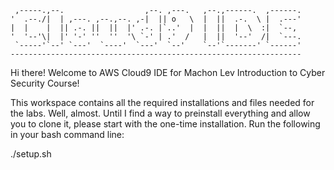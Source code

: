      ,-----.,--.                  ,--. ,---.   ,--.,------.  ,------.
    '  .--./|  | ,---. ,--.,--. ,-|  || o   \  |  ||  .-.  \ |  .---'
    |  |    |  || .-. ||  ||  |' .-. |`..'  |  |  ||  |  \  :|  `--, 
    '  '--'\|  |' '-' ''  ''  '\ `-' | .'  /   |  ||  '--'  /|  `---.
     `-----'`--' `---'  `----'  `---'  `--'    `--'`-------' `------'
    ----------------------------------------------------------------- 


Hi there! Welcome to AWS Cloud9 IDE for Machon Lev Introduction to Cyber Security Course!

This workspace contains all the required installations and files needed for the labs.
Well, almost. Until I find a way to preinstall everything and allow you to clone it, please start 
with the one-time installation. Run the following in your bash command line:

./setup.sh


